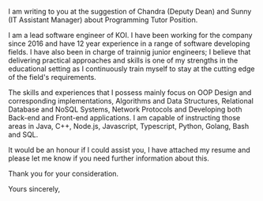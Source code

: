 I am writing to you at the suggestion of Chandra (Deputy Dean) and Sunny (IT Assistant Manager) about Programming Tutor Position.

I am a lead software engineer of KOI. I have been working for the company since 2016 and have 12 year experience in a range of software developing fields. I have also been in charge of trainnig junior engineers; I believe that delivering practical approaches and skills is one of my strengths in the educational setting as I continuously train myself to stay at the cutting edge of the field's requirements.

The skills and experiences that I possess mainly focus on OOP Design and corresponding implementations, Algorithms and Data Structures, Relational Database and NoSQL Systems, Network Protocols and Developing both Back-end and Front-end applications. I am capable of instructing those areas in Java, C++, Node.js, Javascript, Typescript, Python, Golang, Bash and SQL.

It would be an honour if I could assist you, I have attached my resume and please let me know if you need further information about this.

Thank you for your consideration.


Yours sincerely,
